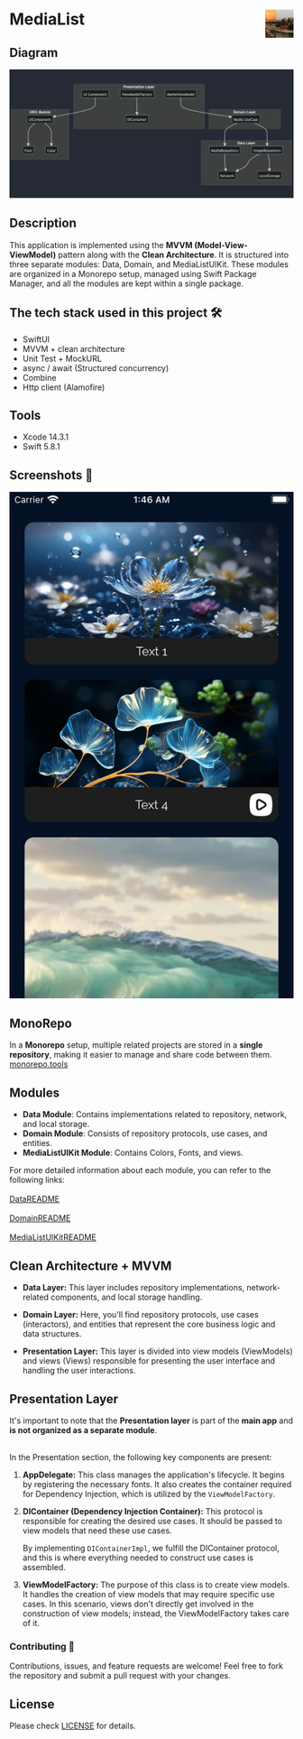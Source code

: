 # MediaList <img alt="Logo" src="icon.png" align="right" height="50">

## Diagram
<img alt="Data Digram" src="Diagram/app.png">

## Description
This application is implemented using the **MVVM (Model-View-ViewModel)** pattern along with the **Clean Architecture**. It is structured into three separate modules: Data, Domain, and MediaListUIKit. These modules are organized in a Monorepo setup, managed using Swift Package Manager, and all the modules are kept within a single package.

## The tech stack used in this project 🛠

- SwiftUI
- MVVM + clean architecture
- Unit Test + MockURL
- async / await (Structured concurrency)
- Combine
- Http client (Alamofire)

## Tools
- Xcode 14.3.1
- Swift 5.8.1

## Screenshots 🌃 
<img alt="Media list" src="Screenshot_list.png">

## MonoRepo
In a **Monorepo** setup, multiple related projects are stored in a **single repository**, making it easier to manage and share code between them.
<br>
[monorepo.tools](https://monorepo.tools)

## Modules
- **Data Module**: Contains implementations related to repository, network, and local storage.
- **Domain Module**: Consists of repository protocols, use cases, and entities.
- **MediaListUIKit Module**: Contains Colors, Fonts, and views.

For more detailed information about each module, you can refer to the following links:
<br>
<br>
[DataREADME](Data/README.md)
<br>
<br>
[DomainREADME](Domain/README.md)
<br>
<br>
[MediaListUIKitREADME](MediaListUIKit/README.md)

## Clean Architecture + MVVM

- **Data Layer:** This layer includes repository implementations, network-related components, and local storage handling.

- **Domain Layer:** Here, you'll find repository protocols, use cases (interactors), and entities that represent the core business logic and data structures.

- **Presentation Layer:** This layer is divided into view models (ViewModels) and views (Views) responsible for presenting the user interface and handling the user interactions.


## Presentation Layer
It's important to note that the **Presentation layer** is part of the **main app** and **is not organized as a separate module**.

<br>
In the Presentation section, the following key components are present:

1. **AppDelegate:** This class manages the application's lifecycle. It begins by registering the necessary fonts. It also creates the container required for Dependency Injection, which is utilized by the `ViewModelFactory`.

2. **DIContainer (Dependency Injection Container):** This protocol is responsible for creating the desired use cases. It should be passed to view models that need these use cases. 

   By implementing `DIContainerImpl`, we fulfill the DIContainer protocol, and this is where everything needed to construct use cases is assembled.

3. **ViewModelFactory:** The purpose of this class is to create view models. It handles the creation of view models that may require specific use cases. In this scenario, views don't directly get involved in the construction of view models; instead, the ViewModelFactory takes care of it.

###  Contributing 🤝

Contributions, issues, and feature requests are welcome! Feel free to fork the repository and submit a pull request with your changes.

## License

Please check [LICENSE](LICENSE) for details.